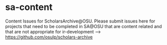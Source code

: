 # sa-content
Content Issues for ScholarsArchive@OSU. Please submit issues here for projects that need to be completed in SA@OSU that are content related and that are not appropriate for ir-development --> https://github.com/osulp/scholars-archive


